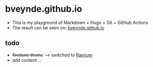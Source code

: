 # bveynde.github.io
* This is my playground of Markdown + Hugo + Git + GitHub Actions
* The result can be seen on: [bveynde.github.io](https://bveynde.github.io/)

## todo
* ~~finetune theme~~ --> switched to [Ramium](https://themes.gohugo.io/ramium/)
* add content ...  

